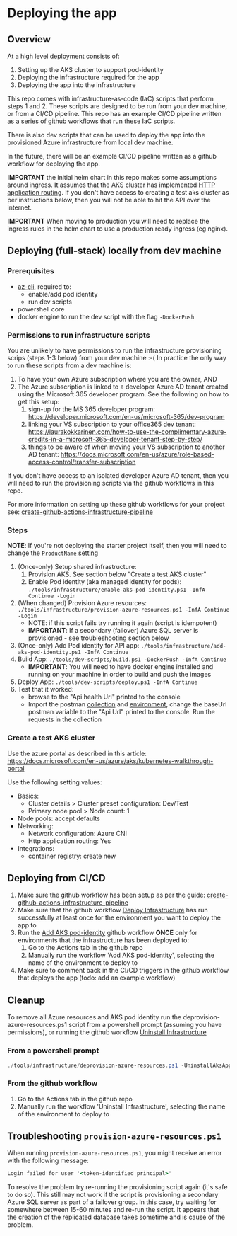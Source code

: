 # Deploying the app

## Overview

At a high level deployment consists of:

1. Setting up the AKS cluster to support pod-identity
2. Deploying the infrastructure required for the app
3. Deploying the app into the infrastructure

This repo comes with infrastructure-as-code (IaC) scripts that perform steps 1 and 2. These scripts are designed to be run from your dev machine, or from a CI/CD pipeline.
This repo has an example CI/CD pipeline written as a series of github workflows that run these IaC scripts.

There is also dev scripts that can be used to deploy the app into the provisioned Azure infrastructure from local dev machine.

In the future, there will be an example CI/CD pipeline written as a github workflow for deploying the app.

**IMPORTANT** the initial helm chart in this repo makes some assumptions around ingress. It assumes that the AKS cluster has implemented
[HTTP application routing](https://docs.microsoft.com/en-us/azure/aks/http-application-routing). If you don't have access to creating
a test aks cluster as per instructions below, then you will not be able to hit the API over the internet.

**IMPORTANT** When moving to production you will need to replace the ingress rules in the helm chart to use a production ready ingress (eg nginx).


## Deploying (full-stack) locally from dev machine

### Prerequisites

* [az-cli](https://docs.microsoft.com/en-us/cli/azure/install-azure-cli), required to:
    * enable/add pod identity
    * run dev scripts
* powershell core
* docker engine to run the dev script with the flag `-DockerPush`

### Permissions to run infrastructure scripts

You are unlikely to have permissions to run the infrastructure provisioning scrips (steps 1-3 below) from your dev machine :-(
In practice the only way to run these scripts from a dev machine is:

1. To have your own Azure subscription where you are the owner, AND
2. The Azure subscription is linked to a developer Azure AD tenant created using the Microsoft 365 developer program. See the following on how to get this setup:
    1. sign-up for the MS 365 developer program: <https://developer.microsoft.com/en-us/microsoft-365/dev-program>
    2. linking your VS subscription to your office365 dev tenant: <https://laurakokkarinen.com/how-to-use-the-complimentary-azure-credits-in-a-microsoft-365-developer-tenant-step-by-step/>
    3. things to be aware of when moving your VS subscription to another AD tenant: <https://docs.microsoft.com/en-us/azure/role-based-access-control/transfer-subscription>

If you don't have access to an isolated developer Azure AD tenant, then you will need to run the provisioning scripts via the github workflows in this repo.

For more information on setting up these github workflows for your project see: [create-github-actions-infrastructure-pipeline](create-github-actions-infrastructure-pipeline.md)

### Steps

**NOTE**: If you're not deploying the starter project itself, then you will need to change the [`ProductName` setting](../tools/infrastructure/get-product-conventions.ps1)

1. (Once-only) Setup shared infrastructure:
    1. Provision AKS. See section below "Create a test AKS cluster"
    2. Enable Pod identity (aka managed identity for pods): `./tools/infrastructure/enable-aks-pod-identity.ps1 -InfA Continue -Login`
2. (When changed) Provision Azure resources: `./tools/infrastructure/provision-azure-resources.ps1 -InfA Continue -Login`
    * NOTE: if this script fails try running it again (script is idempotent)
    * **IMPORTANT**: If a secondary (failover) Azure SQL server is provisioned - see troubleshooting section below
3. (Once-only) Add Pod identity for API app: `./tools/infrastructure/add-aks-pod-identity.ps1 -InfA Continue`
4. Build App: `./tools/dev-scripts/build.ps1 -DockerPush -InfA Continue`
    * **IMPORTANT**: You will need to have docker engine installed and running on your machine in order to build and push the images
5. Deploy App: `./tools/dev-scripts/deploy.ps1 -InfA Continue`
6. Test that it worked:
    * browse to the "Api health Url" printed to the console
    * Import the postman [collection](../tests/postman/api.postman_collection.json) and [environment](../tests/postman/api-local.postman_environment.json),
      change the baseUrl postman variable to the "Api Url" printed to the console. Run the requests in the collection

### Create a test AKS cluster

Use the azure portal as described in this article: https://docs.microsoft.com/en-us/azure/aks/kubernetes-walkthrough-portal

Use the following setting values:

* Basics:
    * Cluster details > Cluster preset configuration: Dev/Test
    * Primary node pool > Node count: 1
* Node pools: accept defaults
* Networking:
    * Network configuration: Azure CNI
    * Http application routing: Yes
* Integrations:
    * container registry: create new


## Deploying from CI/CD

1. Make sure the github workflow has been setup as per the guide: [create-github-actions-infrastructure-pipeline](create-github-actions-infrastructure-pipeline.md)
2. Make sure that the github workflow [Deploy Infrastructure](../.github/workflows/deploy-infrastructure.yml) has run successfully at least once for the environment you want to deploy the app to
3. Run the [Add AKS pod-identity](../.github/workflows/add-aks-pod-identity.yml) github workflow **ONCE** only for environments that the infrastructure has been deployed to:
   1. Go to the Actions tab in the github repo
   2. Manually run the workflow 'Add AKS pod-identity', selecting the name of the environment to deploy to
4. Make sure to comment back in the CI/CD triggers in the github workflow that deploys the app (todo: add an example workflow)


## Cleanup

To remove all Azure resources and AKS pod identity run the deprovision-azure-resources.ps1 script from a powershell prompt (assuming you have permissions),
or running the github workflow [Uninstall Infrastructure](../.github/workflows/uninstall-infrastructure.yml)

### From a powershell prompt

```powershell
./tools/infrastructure/deprovision-azure-resources.ps1 -UninstallAksApp -UninstallDataResource -DeleteResourceGroup -DeleteSqlAADGroups -Environment xxx  -InfA Continue -Login
```

### From the github workflow

1. Go to the Actions tab in the github repo
2. Manually run the workflow 'Uninstall Infrastructure', selecting the name of the environment to deploy to


## Troubleshooting `provision-azure-resources.ps1`

When running `provision-azure-resources.ps1`, you might receive an error with the following message:

```cmd
Login failed for user '<token-identified principal>'
```

To resolve the problem try re-running the provisioning script again (it's safe to do so). This still may not work if the script
is provisioning a secondary Azure SQL server as part of a failover group. In this case, try waiting for somewhere between 15-60 minutes and re-run the script.
It appears that the creation of the replicated database takes sometime and is cause of the problem.